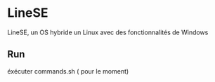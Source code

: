 # LineSE
LineSE, un OS hybride un Linux avec des fonctionnalités de Windows

## Run
éxécuter commands.sh ( pour le moment)
